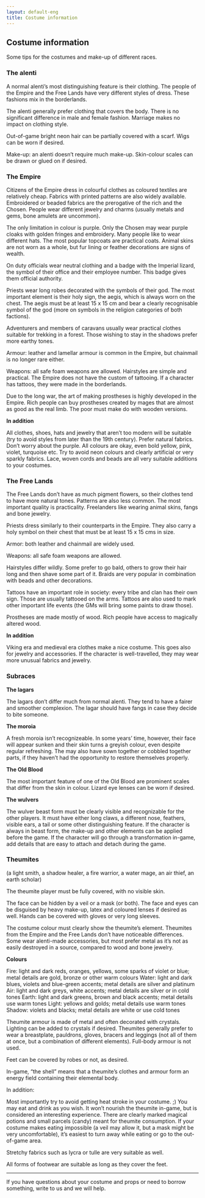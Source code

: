 ```yaml
---
layout: default-eng
title: Costume information
---
```

## Costume information 

Some tips for the costumes and make-up of different races.

### The alenti

A normal alenti’s most distinguishing feature is their clothing. The people of the Empire and the Free Lands have very different styles of dress. These fashions mix in the borderlands.

The alenti generally prefer clothing that covers the body. There is no significant difference in male and female fashion. Marriage makes no impact on clothing style.

Out-of-game bright neon hair can be partially covered with a scarf. Wigs can be worn if desired.

Make-up: an alenti doesn’t require much make-up. Skin-colour scales can be drawn or glued on if desired.

### The Empire 

Citizens of the Empire dress in colourful clothes as coloured textiles are relatively cheap. Fabrics with printed patterns are also widely available. Embroidered or beaded fabrics are the prerogative of the rich and the Chosen. People wear different jewelry and charms (usually metals and gems, bone amulets are uncommon).

The only limitation in colour is purple. Only the Chosen may wear purple cloaks with golden fringes and embroidery. Many people like to wear different hats. The most popular topcoats are practical coats. Animal skins are not worn as a whole, but fur lining or feather decorations are signs of wealth.

On duty officials wear neutral clothing and a badge with the Imperial lizard, the symbol of their office and their employee number. This badge gives them official authority.

Priests wear long robes decorated with the symbols of their god. The most important element is their holy sign, the aegis, which is always worn on the chest. The aegis must be at least 15 x 15 cm and bear a clearly recognisable symbol of the god (more on symbols in the religion categories of both factions).

Adventurers and members of caravans usually wear practical clothes suitable for trekking in a forest. Those wishing to stay in the shadows prefer more earthy tones.

Armour: leather and lamellar armour is common in the Empire, but chainmail is no longer rare either.

Weapons: all safe foam weapons are allowed.
Hairstyles are simple and practical. The Empire does not have the custom of tattooing. If a character has tattoos, they were made in the borderlands.

Due to the long war, the art of making prostheses is highly developed in the Empire. Rich people can buy prostheses created by mages that are almost as good as the real limb. The poor must make do with wooden versions.

**In addition** 

All clothes, shoes, hats and jewelry that aren’t too modern will be suitable (try to avoid styles from later than the 19th century). Prefer natural fabrics. Don’t worry about the purple. All colours are okay, even bold yellow, pink, violet, turquoise etc. Try to avoid neon colours and clearly artificial or very sparkly fabrics. Lace, woven cords and beads are all very suitable additions to your costumes.

### The Free Lands 

The Free Lands don’t have as much pigment flowers, so their clothes tend to have more natural tones. Patterns are also less common. The most important quality is practicality. Freelanders like wearing animal skins, fangs and bone jewelry.

Priests dress similarly to their counterparts in the Empire. They also carry a holy symbol on their chest that must be at least 15 x 15 cms in size. 

Armor: both leather and chainmail are widely used.

Weapons: all safe foam weapons are allowed. 

Hairstyles differ wildly. Some prefer to go bald, others to grow their hair long and then shave some part of it. Braids are very popular in combination with beads and other decorations.

Tattoos have an important role in society: every tribe and clan has their own sign. Those are usually tattooed on the arms. Tattoos are also used to mark other important life events (the GMs will bring some paints to draw those).

Prostheses are made mostly of wood. Rich people have access to magically altered wood.

**In addition** 

Viking era and medieval era clothes make a nice costume. This goes also for jewelry and accessories. If the character is well-travelled, they may wear more unusual fabrics and jewelry.

### Subraces 

**The lagars**

The lagars don’t differ much from normal alenti. They tend to have a fairer and smoother complexion. The lagar should have fangs in case they decide to bite someone.

**The moroia** 

A fresh moroia isn’t recognizeable. In some years’ time, however, their face will appear sunken and their skin turns a greyish colour, even despite regular refreshing. The may also have sown together or cobbled together parts, if they haven’t had the opportunity to restore themselves properly.

**The Old Blood**

The most important feature of one of the Old Blood are prominent scales that differ from the skin in colour. Lizard eye lenses can be worn if desired.

**The wulvers** 

The wulver beast form must be clearly visible and recognizable for the other players. It must have either long claws, a different nose, feathers, visible ears, a tail or some other distinguishing feature. If the character is always in beast form, the make-up and other elements can be applied before the game. If the character will go through a transformation in-game, add details that are easy to attach and detach during the game.

### Theumites 


(a light smith, a shadow healer, a fire warrior, a water mage, an air thief, an earth scholar)


The theumite player must be fully covered, with no visible skin.

The face can be hidden by a veil or a mask (or both). The face and eyes can be disguised by heavy make-up, latex and coloured lenses if desired as well. Hands can be covered with gloves or very long sleeves.

The costume colour must clearly show the theumite’s element. Theumites from the Empire and the Free Lands don’t have noticeable differences. Some wear alenti-made accessories, but most prefer metal as it’s not as easily destroyed in a source, compared to wood and bone jewelry.

**Colours** 

Fire: light and dark reds, oranges, yellows, some sparks of violet or blue; metal details are gold, bronze or other warm colours
Water: light and dark blues, violets and blue-green accents; metal details are silver and platinum
Air: light and dark greys, white accents; metal details are silver or in cold tones 
Earth: light and dark greens, brown and black accents; metal details use warm tones
Light: yellows and golds; metal details use warm tones
Shadow: violets and blacks; metal details are white or use cold tones

Theumite armour is made of metal and often decorated with crystals. Lighting can be added to crystals if desired. Theumites generally prefer to wear a breastplate, pauldrons, gloves, bracers and leggings (not all of them at once, but a combination of different elements). Full-body armour is not used.

Feet can be covered by robes or not, as desired.

In-game, “the shell” means that a theumite’s clothes and armour form an energy field containing their elemental body.

In addition: 

Most importantly try to avoid getting heat stroke in your costume. ;) You may eat and drink as you wish. It won’t nourish the theumite in-game, but is considered an interesting experience. There are clearly marked magical potions and small parcels (candy) meant for theumite consumption. If your costume makes eating impossible (a veil may allow it, but a mask might be very uncomfortable), it’s easiest to turn away while eating or go to the out-of-game area.

Stretchy fabrics such as lycra or tulle are very suitable as well.

All forms of footwear are suitable as long as they cover the feet.

***

If you have questions about your costume and props or need to borrow something, write to us and we will help.


